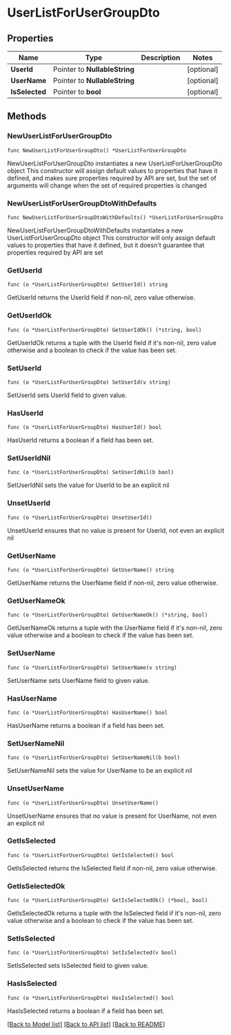 # UserListForUserGroupDto

## Properties

Name | Type | Description | Notes
------------ | ------------- | ------------- | -------------
**UserId** | Pointer to **NullableString** |  | [optional] 
**UserName** | Pointer to **NullableString** |  | [optional] 
**IsSelected** | Pointer to **bool** |  | [optional] 

## Methods

### NewUserListForUserGroupDto

`func NewUserListForUserGroupDto() *UserListForUserGroupDto`

NewUserListForUserGroupDto instantiates a new UserListForUserGroupDto object
This constructor will assign default values to properties that have it defined,
and makes sure properties required by API are set, but the set of arguments
will change when the set of required properties is changed

### NewUserListForUserGroupDtoWithDefaults

`func NewUserListForUserGroupDtoWithDefaults() *UserListForUserGroupDto`

NewUserListForUserGroupDtoWithDefaults instantiates a new UserListForUserGroupDto object
This constructor will only assign default values to properties that have it defined,
but it doesn't guarantee that properties required by API are set

### GetUserId

`func (o *UserListForUserGroupDto) GetUserId() string`

GetUserId returns the UserId field if non-nil, zero value otherwise.

### GetUserIdOk

`func (o *UserListForUserGroupDto) GetUserIdOk() (*string, bool)`

GetUserIdOk returns a tuple with the UserId field if it's non-nil, zero value otherwise
and a boolean to check if the value has been set.

### SetUserId

`func (o *UserListForUserGroupDto) SetUserId(v string)`

SetUserId sets UserId field to given value.

### HasUserId

`func (o *UserListForUserGroupDto) HasUserId() bool`

HasUserId returns a boolean if a field has been set.

### SetUserIdNil

`func (o *UserListForUserGroupDto) SetUserIdNil(b bool)`

 SetUserIdNil sets the value for UserId to be an explicit nil

### UnsetUserId
`func (o *UserListForUserGroupDto) UnsetUserId()`

UnsetUserId ensures that no value is present for UserId, not even an explicit nil
### GetUserName

`func (o *UserListForUserGroupDto) GetUserName() string`

GetUserName returns the UserName field if non-nil, zero value otherwise.

### GetUserNameOk

`func (o *UserListForUserGroupDto) GetUserNameOk() (*string, bool)`

GetUserNameOk returns a tuple with the UserName field if it's non-nil, zero value otherwise
and a boolean to check if the value has been set.

### SetUserName

`func (o *UserListForUserGroupDto) SetUserName(v string)`

SetUserName sets UserName field to given value.

### HasUserName

`func (o *UserListForUserGroupDto) HasUserName() bool`

HasUserName returns a boolean if a field has been set.

### SetUserNameNil

`func (o *UserListForUserGroupDto) SetUserNameNil(b bool)`

 SetUserNameNil sets the value for UserName to be an explicit nil

### UnsetUserName
`func (o *UserListForUserGroupDto) UnsetUserName()`

UnsetUserName ensures that no value is present for UserName, not even an explicit nil
### GetIsSelected

`func (o *UserListForUserGroupDto) GetIsSelected() bool`

GetIsSelected returns the IsSelected field if non-nil, zero value otherwise.

### GetIsSelectedOk

`func (o *UserListForUserGroupDto) GetIsSelectedOk() (*bool, bool)`

GetIsSelectedOk returns a tuple with the IsSelected field if it's non-nil, zero value otherwise
and a boolean to check if the value has been set.

### SetIsSelected

`func (o *UserListForUserGroupDto) SetIsSelected(v bool)`

SetIsSelected sets IsSelected field to given value.

### HasIsSelected

`func (o *UserListForUserGroupDto) HasIsSelected() bool`

HasIsSelected returns a boolean if a field has been set.


[[Back to Model list]](../README.md#documentation-for-models) [[Back to API list]](../README.md#documentation-for-api-endpoints) [[Back to README]](../README.md)


